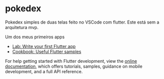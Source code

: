 # pokedex

Pokedex simples de duas telas feito no VSCode com flutter.
Este está sem a arquitetura mvp.

Um dos meus primeiros apps

- [Lab: Write your first Flutter app](https://docs.flutter.dev/get-started/codelab)
- [Cookbook: Useful Flutter samples](https://docs.flutter.dev/cookbook)

For help getting started with Flutter development, view the
[online documentation](https://docs.flutter.dev/), which offers tutorials,
samples, guidance on mobile development, and a full API reference.

